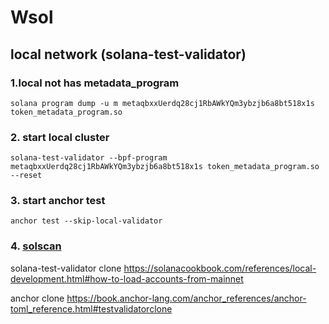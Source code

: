 # Wsol

## local network (solana-test-validator)

### 1.local not has metadata_program

```shell
solana program dump -u m metaqbxxUerdq28cj1RbAWkYQm3ybzjb6a8bt518x1s token_metadata_program.so
```

### 2. start local cluster

```shell
solana-test-validator --bpf-program metaqbxxUerdq28cj1RbAWkYQm3ybzjb6a8bt518x1s token_metadata_program.so --reset
```

### 3. start anchor test

```shell
anchor test --skip-local-validator
```

### 4. [solscan](https://solscan.io/account/wso1PkvZVRh2KSdrhBeFFd15E36ggcwuwp8qmdqDVjn?cluster=custom&customUrl=http://127.0.0.1:8899)

solana-test-validator clone
https://solanacookbook.com/references/local-development.html#how-to-load-accounts-from-mainnet

anchor clone
https://book.anchor-lang.com/anchor_references/anchor-toml_reference.html#testvalidatorclone
